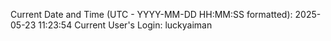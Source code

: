 Current Date and Time (UTC - YYYY-MM-DD HH:MM:SS formatted): 2025-05-23 11:23:54
Current User's Login: luckyaiman
